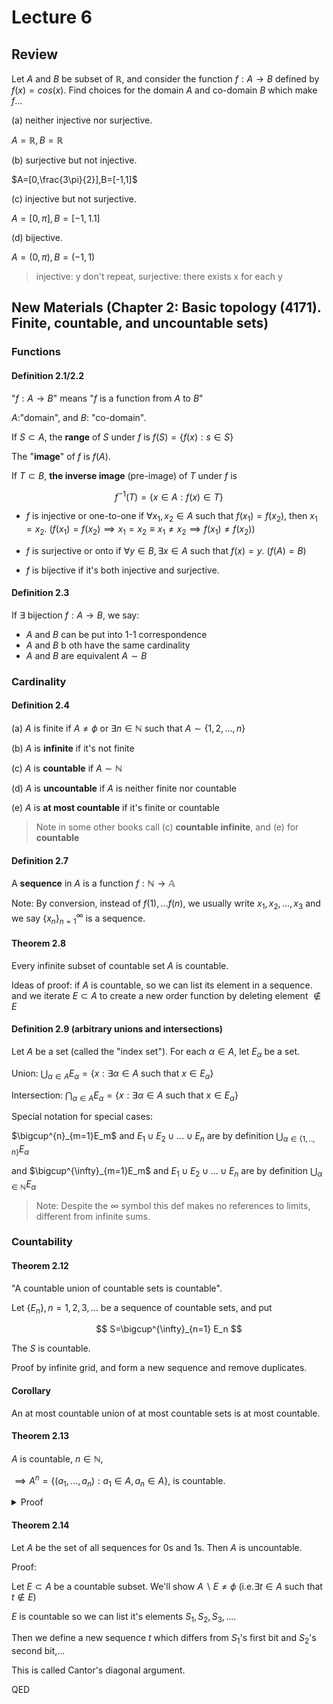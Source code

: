 # Lecture 6

## Review

Let $A$ and $B$ be subset of $\mathbb{R}$, and consider the function $f:A \to B$ defined by $f(x)=cos(x)$. Find choices for the domain $A$ and co-domain $B$ which make $f$...

(a) neither injective nor surjective.

$A=\mathbb{R},B=\mathbb{R}$

(b) surjective but not injective.

$A=[0,\frac{3\pi}{2}],B=[-1,1]$

(c) injective but not surjective.

$A=[0,\pi],B=[-1,1.1]$

(d) bijective.

$A=(0,\pi),B=(-1,1)$

> injective: y don't repeat, surjective: there exists x for each y

## New Materials (Chapter 2: Basic topology (4171). Finite, countable, and uncountable sets)

### Functions

#### Definition 2.1/2.2

"$f:A\to B$" means "$f$ is a function from $A$ to $B$"

$A$:"domain", and $B$: "co-domain".

If $S\subset A$, the **range** of $S$ under $f$ is $f(S)=\{f(x):s\in S\}$

The "**image**" of $f$ is $f(A)$.

If $T\subset B$, **the inverse image** (pre-image) of $T$ under $f$ is 

$$
f^{-1}(T)=\{x\in A: f(x)\in T\}
$$

* $f$ is injective or one-to-one if $\forall x_1,x_2\in A$ such that $f(x_1)=f(x_2)$, then $x_1=x_2$. ($f(x_1)=f(x_2)\implies x_1=x_2 \equiv x_1\neq x_2\implies f(x_1)\neq f(x_2)$)

* $f$ is surjective or onto if $\forall y\in B, \exists x\in A$ such that $f(x)=y$. ($f(A)=B$)

* $f$ is bijective if it's both injective and surjective.

#### Definition 2.3

If $\exists$ bijection $f:A\to B$, we say:

* $A$ and $B$ can be put into 1-1 correspondence
* $A$ and $B$ b oth have the same cardinality
* $A$ and $B$ are equivalent $A\sim B$

### Cardinality

#### Definition 2.4

(a) $A$ is finite if $A\neq \phi$ or $\exists n\in \mathbb{N}$ such that $A\sim \{1,2,...,n\}$

(b) $A$ is **infinite** if it's not finite

(c) $A$ is **countable** if $A\sim \mathbb{N}$

(d) $A$ is **uncountable** if $A$ is neither finite nor countable

(e) $A$ is **at most countable** if it's finite or countable

> Note in some other books call (c) **countable infinite**, and (e) for **countable**

#### Definition 2.7

A **sequence** in $A$ is a function $f:\mathbb{N}\to\mathbb{A}$

Note: By conversion, instead of $f(1),...f(n)$, we usually write $x_1,x_2,...,x_3$ and we say $\{x_n\}_{n=1}^{\infty}$ is a sequence.

#### Theorem 2.8

Every infinite subset of countable set $A$ is countable.

Ideas of proof: if $A$ is countable, so we can list its element in a sequence. and we iterate $E\subset A$ to create a new order function by deleting element $\notin E$

#### Definition 2.9 (arbitrary unions and intersections)

Let $A$ be a set (called the "index set"). For each $\alpha\in A$, let $E_{\alpha}$ be a set.

Union: $\bigcup_{\alpha \in A}E_{\alpha}=\{x:\exists \alpha \in A$ such that $x\in E_{\alpha}\}$

Intersection: $\bigcap_{\alpha \in A}E_{\alpha}=\{x:\exists \alpha \in A$ such that $x\in E_{\alpha}\}$

Special notation for special cases:

$\bigcup^{n}_{m=1}E_m$ and $E_1\cup E_2\cup ...\cup E_n$ are by definition $\bigcup_{\alpha \in \{1,..,n\}}E_{\alpha}$

and $\bigcup^{\infty}_{m=1}E_m$ and $E_1\cup E_2\cup ...\cup E_n$ are by definition $\bigcup_{\alpha \in \mathbb{N}}E_{\alpha}$

> Note: Despite the $\infty$ symbol this def makes no references to limits, different from infinite sums.

### Countability

#### Theorem 2.12

"A countable union of countable sets is countable".

Let $\{E_n\},n=1,2,3,...$ be a sequence of countable sets, and put 

$$
S=\bigcup^{\infty}_{n=1} E_n
$$

The $S$ is countable.

Proof by infinite grid, and form a new sequence and remove duplicates.

#### Corollary

An at most countable union of at most countable sets is at most countable.

#### Theorem 2.13

$A$ is countable, $n\in \mathbb{N}$,

$\implies A^n=\{(a_{1},...,a_{n}):a_1\in A, a_n\in A\}$, is countable.

<details>
<summary>Proof</summary>

Induct on $n$,

Base case $n=1$,

True by assumptions

Induction step: suppose $A^{n-1}$ is countable. Note $A^n=\{(b,a):b\in A^{n-1},a\in A\}=\bigcup_{b\in A^{n-1}\{(b,a),a\in A\}}$.

Since $b$ is fixed, so this is in 1-1 correspondence with $A$, so it's countable by Theorem 2.12.

</details>

#### Theorem 2.14

Let $A$ be the set of all sequences for 0s and 1s. Then $A$ is uncountable.

Proof:

Let $E\subset A$ be a countable subset. We'll show $A\backslash E\neq \phi$ (i.e.$\exists t\in A$ such that $t\notin E$)

$E$ is countable so we can list it's elements $S_1,S_2,S_3,...$.

Then we define a new sequence $t$ which differs from $S_1$'s first bit and $S_2$'s second bit,...

This is called Cantor's diagonal argument.

QED
